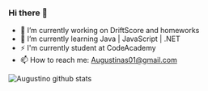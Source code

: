 ### Hi there 👋
- 🔭 I’m currently working on DriftScore and homeworks
- 🌱 I’m currently learning Java | JavaScript | .NET 
- ⚡ I'm currently student at CodeAcademy
- 📫 How to reach me: Augustinas01@gmail.com

![Augustino github stats](https://github-readme-stats.vercel.app/api/?username=augustinas01&show_icons=true&title_color=fff&icon_color=79ff97&text_color=9f9f9f&bg_color=151515)

